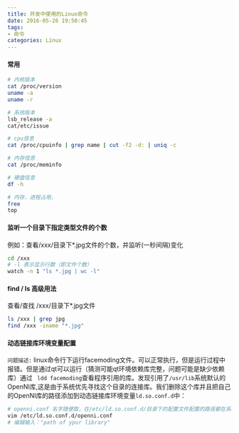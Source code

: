 ```yaml
---
title: 开发中使用的Linux命令
date: 2016-05-26 19:50:45
tags:
- 命令
categories: Linux
---
```


#### 常用
``` bash
# 内核版本
cat /proc/version
uname -a
uname -r

# 系统版本
lsb_release -a
cat/etc/issue

# cpu信息
cat /proc/cpuinfo | grep name | cut -f2 -d: | uniq -c

# 内存信息
cat /proc/meminfo

# 硬盘信息
df -h

# 内存，进程占用，
free
top

```
#### 监听一个目录下指定类型文件的个数
例如：查看/xxx/目录下*.jpg文件的个数，并监听(一秒间隔)变化
``` bash
cd /xxx
# -l 表示显示行数（即文件个数）
watch -n 1 "ls *.jpg | wc -l"
```
#### find / ls 高级用法
查看/查找 /xxx/目录下*.jpg文件
``` bash
ls /xxx | grep jpg
find /xxx -iname "*.jpg"
```

#### 动态链接库环境变量配置

  `问题描述:` linux命令行下运行facemoding文件。可以正常执行，但是运行过程中报错。但是通过qt可以运行（猜测可能qt环境依赖库完整，问题可能是缺少依赖库）通过 ` ldd facemoding`查看程序引用的库。发现引用了`/usr/lib`系统默认的OpenNI库,这是由于系统优先寻找这个目录的连接库。我们删除这个库并且把自己的OpenNI库的路径添加到动态链接库环境变量`ld.so.conf.d`中：
  ``` bash
  # openni.conf 名字随便取，在/etc/ld.so.conf.d/目录下的配置文件配置的路径都在系统搜索范围
  vim /etc/ld.so.conf.d/openni.conf
  # 编辑输入："path of ypur library"
  ```